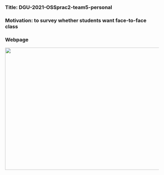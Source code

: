 ### Title: DGU-2021-OSSprac2-team5-personal
### Motivation: to survey whether students want face-to-face class

### Webpage

<img src=https://user-images.githubusercontent.com/91311610/151319816-8fd5ee7c-cebf-4eed-a3b6-25fffce57fc0.png width="800" height="400"/>

